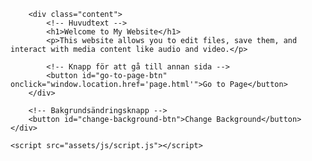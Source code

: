 <!DOCTYPE html>
<html lang="en">
<head>
    <meta charset="UTF-8">
    <meta name="viewport" content="width=device-width, initial-scale=1.0">
    <title>Welcome to My Website</title>
    <link rel="stylesheet" href="assets/css/styles.css">
</head>
<body>
    <div class="background" id="background">
        <!-- Stjärnor -->
        <div class="stars" id="stars"></div>

        <div class="content">
            <!-- Huvudtext -->
            <h1>Welcome to My Website</h1>
            <p>This website allows you to edit files, save them, and interact with media content like audio and video.</p>

            <!-- Knapp för att gå till annan sida -->
            <button id="go-to-page-btn" onclick="window.location.href='page.html'">Go to Page</button>
        </div>

        <!-- Bakgrundsändringsknapp -->
        <button id="change-background-btn">Change Background</button>
    </div>

    <script src="assets/js/script.js"></script>
</body>
</html>
